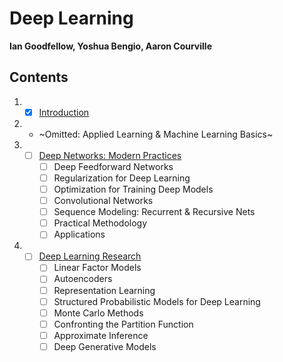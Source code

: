 # Deep Learning
**Ian Goodfellow, Yoshua Bengio, Aaron Courville**

## Contents

1. - [x] [Introduction](https://github.com/crodriguez1a/ml-curriculum/blob/master/deep_learning/chapters/0.md)

1. - ~Omitted: Applied Learning & Machine Learning Basics~

1. - [ ] [Deep Networks: Modern Practices]()
     - [ ] Deep Feedforward Networks
     - [ ] Regularization for Deep Learning
     - [ ] Optimization for Training Deep Models
     - [ ] Convolutional Networks
     - [ ] Sequence Modeling: Recurrent & Recursive Nets
     - [ ] Practical Methodology
     - [ ] Applications

1. - [ ] [Deep Learning Research]()
     - [ ] Linear Factor Models
     - [ ] Autoencoders
     - [ ] Representation Learning
     - [ ] Structured Probabilistic Models for Deep Learning
     - [ ] Monte Carlo Methods
     - [ ] Confronting the Partition Function
     - [ ] Approximate Inference
     - [ ] Deep Generative Models
